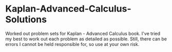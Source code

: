 # Kaplan-Advanced-Calculus-Solutions
Worked out problem sets for Kaplan - Advanced Calculus book. I've tried my best to work out each problem as detailed as possible. Still, there can be errors I cannot be held responsible for, so use at your own risk.

